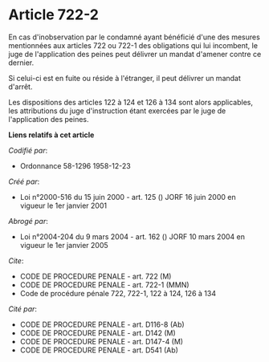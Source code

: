 # Article 722-2

En cas d'inobservation par le condamné ayant bénéficié d'une des mesures mentionnées aux articles 722 ou 722-1 des
obligations qui lui incombent, le juge de l'application des peines peut délivrer un mandat d'amener contre ce dernier.

Si celui-ci est en fuite ou réside à l'étranger, il peut délivrer un mandat d'arrêt.

Les dispositions des articles 122 à 124 et 126 à 134 sont alors applicables, les attributions du juge d'instruction étant
exercées par le juge de l'application des peines.

**Liens relatifs à cet article**

_Codifié par_:

  - Ordonnance 58-1296 1958-12-23

_Créé par_:

  - Loi n°2000-516 du 15 juin 2000 - art. 125 () JORF 16 juin 2000 en vigueur le 1er janvier 2001

_Abrogé par_:

  - Loi n°2004-204 du 9 mars 2004 - art. 162 () JORF 10 mars 2004 en vigueur le 1er janvier 2005

_Cite_:

  - CODE DE PROCEDURE PENALE - art. 722 (M)
  - CODE DE PROCEDURE PENALE - art. 722-1 (MMN)
  - Code de procédure pénale 722, 722-1, 122 à 124, 126 à 134

_Cité par_:

  - CODE DE PROCEDURE PENALE - art. D116-8 (Ab)
  - CODE DE PROCEDURE PENALE - art. D142 (M)
  - CODE DE PROCEDURE PENALE - art. D147-4 (M)
  - CODE DE PROCEDURE PENALE - art. D541 (Ab)

